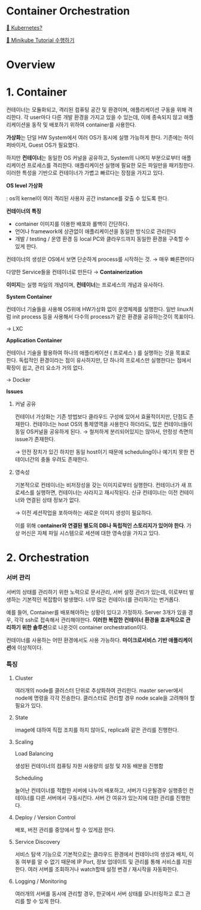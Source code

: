 # Container Orchestration

[🐳 Kubernetes?](https://github.com/kimyuuum/kubernetes-minikube/blob/main/kubernetes.md)

[🐳 Minikube Tutorial 수행하기](https://github.com/kimyuuum/kubernetes-minikube/blob/main/minikube-tutorial.md)

# Overview

# 1. Container

컨테이너는 모듈화되고, 격리된 컴퓨팅 공간 및 환경이며, 애플리케이션 구동을 위해 격리한다. 각 user마다 다른 개발 환경을 가지고 있을 수 있는데, 이에 종속되지 않고 애플리케이션을 동작 및 배포하기 위하여 container를 사용한다.

**가상화**는 단일 HW System에서 여러 OS가 동시에 실행 가능하게 한다. 기존에는 하이퍼바이저, Guest OS가 필요했다. 

하지만 **컨테이너**는 동일한 OS 커널을 공유하고, System의 나머지 부분으로부터 애플리케이션 프로세스를 격리한다. 애플리케이션 실행에 필요한 모든 파일만을 패키징한다. 이러한 특성을 기반으로 컨테이너가 가볍고 빠르다는 장점을 가지고 있다.

**OS level 가상화** 

: os의 kernel이 여러 격리된 사용자 공간 instance를 갖출 수 있도록 한다.

**컨테이너의 특징**

- container 이미지를 이용한 배포와 롤백이 간단하다.
- 언어나 framework에 상관없이 애플리케이션을 동일한 방식으로 관리한다
- 개발 / testing / 운영 환경 등 local PC와 클라우드까지 동일한 환경을 구축할 수 있게 한다.

컨테이너의 생성은 OS에서 보면 단순하게 process를 시작하는 것. → 매우 빠른편이다

다양한 Service들을 컨테이너로 만든다 → **Containerization**

**이미지**는 실행 파일의 개념이며, **컨테이너**는 프로세스의 개념과 유사하다. 

**System Container**

컨테이너 기술들을 사용해 OS위에 HW가상화 없이 운영체제를 실행한다. 일반 linux처럼 init process 등을 사용해서 다수의 process가 같은 환경을 공유하는것이 목표이다.

→ LXC

**Application Container**

컨테이너 기술을 활용하여 하나의 애플리케이션 ( 프로세스 ) 를 실행하는 것을 목표로 한다. 독립적인 환경이라는 점이 유사하지만, 단 하나의 프로세스만 실행한다는 점에서 확장이 쉽고, 관리 요소가 거의 없다.

→ Docker

**Issues**

1. 커널 공유

    컨테이너 가상화는 기존 방법보다 클라우드 구성에 있어서 효율적이지만, 단점도 존재한다. 컨테이너는 host OS의 통제영역을 사용한다 하더라도, 많은 컨테이너들이 동일 OS커널을 공유하게 된다. → 철저하게 분리되어있지는 않아서, 안정성 측면의 issue가 존재한다.

    → 안전 장치가 있긴 하지만 동일 host이기 때문에 scheduling이나 예기치 못한 컨테이너간의 충돌 우려도 존재한다.

2. 영속성

    기본적으로 컨테이너는 비저장성을 갖는 이미지로부터 실행한다. 컨테이너가 새 프로세스를 실행하면, 컨테이너는 사라지고 재시작된다. 신규 컨테이너는 이전 컨테이너와 연결된 상태 정보가 없다.

    → 이전 세션작업을 포하마하는 새로운 이미지 생성이 필요하다.

    이를 위해 c**ontainer와 연결된 별도의 DB나 독립적인 스토리지가 있어야 한다**. 가상 머신은 자체 파일 시스템으로 세션에 대한 영속성을 가지고 있다.

# 2. Orchestration

### **서버 관리**

서버의 상태를 관리하기 위한 노력으로 문서관리, 서버 설정 관리가 있는데, 이로부터 발생하는 기본적인 복잡함이 발생했다. 너무 많은 컨테이너를 관리하기는 번거롭다. 

예를 들어, Container를 배포해야하는 상황이 있다고 가정하자. Server 3개가 있을 경우, 각각 ssh로 접속해서 관리해야한다. **이러한 복잡한 컨테이너 환경을 효과적으로 관리하기 위한 솔루션**으로 나온것이 container orchestration이다. 

컨테이너를 사용하는 어떤 환경에서도 사용 가능하다. **마이크로서비스 기반 애플리케이션**에 이상적이다.

### **특징**

1. Cluster

    여러개의 node를 클러스터 단위로 추상화하여 관리한다. master server에서 node에 명령을 각각 전송한다. 클러스터로 관리할 경우 node scale을 고려해야 할 필요가 있다.

2. State

    image에 대하여 직접 조치를 하지 않아도, replica와 같은 관리를 진행한다.

3. Scaling

    Load Balancing

    생성된 컨테이너의 컴퓨팅 자원 사용량의 설정 및 자동 배분을 진행함

    Scheduling

    늘어난 컨테이너를 적합한 서버에 나누어 배포하고, 서버가 다운될경우 실행중인 컨테이너를 다른 서버에서 구동시킨다. 서버 간 여유가 있는지에 대한 관리를 진행한다.

4. Deploy / Version Control

    배포, 버전 관리를 중앙에서 할 수 있게끔 한다.

5. Service Discovery

    서비스 탐색 기능으로 기본적으로는 클라우드 환경에서 컨테이너의 생성과 배치, 이동 여부를 알 수 없기 때문에 IP Port, 정보 업데이트 및 관리를 통해 서비스를 지원한다. 여러 서버를 조회하거나 watch할때 설정 변경 / 재시작을 자동화한다.

6. Logging / Monitoring

    여러개의 서버를 동시에 관리할 경우, 한곳에서 서버 상태를 모니터링하고 로그 관리를 할 수 있게 한다.
